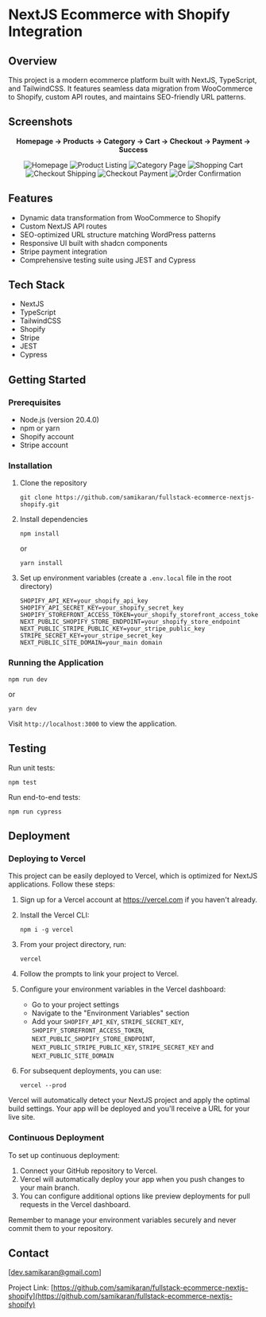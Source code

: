 # NextJS Ecommerce with Shopify Integration

## Overview

This project is a modern ecommerce platform built with NextJS, TypeScript, and TailwindCSS. It features seamless data migration from WooCommerce to Shopify, custom API routes, and maintains SEO-friendly URL patterns.

## Screenshots

<div align="center">
  <p align="center"><strong>Homepage → Products → Category → Cart → Checkout → Payment → Success</strong></p>
  <img src="./public/images/screenshots/homepage.png" alt="Homepage" />
  <img src="./public/images/screenshots/product-listing.png" alt="Product Listing" />
  <img src="./public/images/screenshots/category-products.png" alt="Category Page" />
  <img src="./public/images/screenshots/shopping-cart.png" alt="Shopping Cart" />
  <img src="./public/images/screenshots/checkout-shipping.png" alt="Checkout Shipping" />
  <img src="./public/images/screenshots/checkout-payment.png" alt="Checkout Payment" />
  <img src="./public/images/screenshots/order-success.png" alt="Order Confirmation" />
</div>

## Features

- Dynamic data transformation from WooCommerce to Shopify
- Custom NextJS API routes
- SEO-optimized URL structure matching WordPress patterns
- Responsive UI built with shadcn components
- Stripe payment integration
- Comprehensive testing suite using JEST and Cypress

## Tech Stack

- NextJS
- TypeScript
- TailwindCSS
- Shopify
- Stripe
- JEST
- Cypress

## Getting Started

### Prerequisites

- Node.js (version 20.4.0)
- npm or yarn
- Shopify account
- Stripe account

### Installation

1. Clone the repository
   ```
   git clone https://github.com/samikaran/fullstack-ecommerce-nextjs-shopify.git
   ```
2. Install dependencies
   ```
   npm install
   ```
   or
   ```
   yarn install
   ```
3. Set up environment variables (create a `.env.local` file in the root directory)
   ```
   SHOPIFY_API_KEY=your_shopify_api_key
   SHOPIFY_API_SECRET_KEY=your_shopify_secret_key
   SHOPIFY_STOREFRONT_ACCESS_TOKEN=your_shopify_storefront_access_token
   NEXT_PUBLIC_SHOPIFY_STORE_ENDPOINT=your_shopify_store_endpoint
   NEXT_PUBLIC_STRIPE_PUBLIC_KEY=your_stripe_public_key
   STRIPE_SECRET_KEY=your_stripe_secret_key
   NEXT_PUBLIC_SITE_DOMAIN=your_main domain
   ```

### Running the Application

```
npm run dev
```

or

```
yarn dev
```

Visit `http://localhost:3000` to view the application.

## Testing

Run unit tests:

```
npm test
```

Run end-to-end tests:

```
npm run cypress
```

## Deployment

### Deploying to Vercel

This project can be easily deployed to Vercel, which is optimized for NextJS applications. Follow these steps:

1. Sign up for a Vercel account at https://vercel.com if you haven't already.

2. Install the Vercel CLI:

   ```
   npm i -g vercel
   ```

3. From your project directory, run:

   ```
   vercel
   ```

4. Follow the prompts to link your project to Vercel.

5. Configure your environment variables in the Vercel dashboard:

   - Go to your project settings
   - Navigate to the "Environment Variables" section
   - Add your `SHOPIFY_API_KEY`, `STRIPE_SECRET_KEY`, `SHOPIFY_STOREFRONT_ACCESS_TOKEN`, `NEXT_PUBLIC_SHOPIFY_STORE_ENDPOINT`, `NEXT_PUBLIC_STRIPE_PUBLIC_KEY`, `STRIPE_SECRET_KEY` and `NEXT_PUBLIC_SITE_DOMAIN`

6. For subsequent deployments, you can use:
   ```
   vercel --prod
   ```

Vercel will automatically detect your NextJS project and apply the optimal build settings. Your app will be deployed and you'll receive a URL for your live site.

### Continuous Deployment

To set up continuous deployment:

1. Connect your GitHub repository to Vercel.
2. Vercel will automatically deploy your app when you push changes to your main branch.
3. You can configure additional options like preview deployments for pull requests in the Vercel dashboard.

Remember to manage your environment variables securely and never commit them to your repository.

## Contact

[dev.samikaran@gmail.com]

Project Link: [https://github.com/samikaran/fullstack-ecommerce-nextjs-shopify](https://github.com/samikaran/fullstack-ecommerce-nextjs-shopify)
